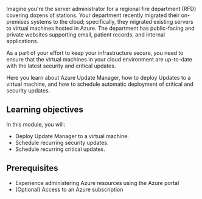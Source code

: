 ﻿Imagine you're the server administrator for a regional fire department (RFD) covering dozens of stations. Your department recently migrated their on-premises systems to the cloud; specifically, they migrated existing servers to virtual machines hosted in Azure. The department has public-facing and private websites supporting email, patient records, and internal applications.

As a part of your effort to keep your infrastructure secure, you need to ensure that the virtual machines in your cloud environment are up-to-date with the latest security and critical updates.

Here you learn about Azure Update Manager, how to deploy Updates to a virtual machine, and how to schedule automatic deployment of critical and security updates.

## Learning objectives

In this module, you will:

- Deploy Update Manager to a virtual machine.
- Schedule recurring security updates.
- Schedule recurring critical updates.

## Prerequisites

- Experience administering Azure resources using the Azure portal
- (Optional) Access to an Azure subscription
